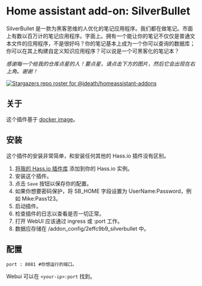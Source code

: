 # Home assistant add-on: SilverBullet

SilverBullet 是一款为黑客思维的人优化的笔记应用程序。我们都在做笔记。市面上有数以百万计的笔记应用程序。字面上。拥有一个能让你的笔记不仅仅是普通文本文件的应用程序，不是很好吗？你的笔记基本上成为一个你可以查询的数据库；你可以在其上构建自定义知识应用程序？可以说是一个可黑客化的笔记本？

_感谢每一个给我的仓库点星的人！要点星，请点击下方的图片，然后它会出现在右上角。谢谢！_

[![Stargazers repo roster for @jdeath/homeassistant-addons](https://reporoster.com/stars/jdeath/homeassistant-addons)](https://github.com/jdeath/homeassistant-addons/stargazers)

## 关于

这个插件基于 [docker image](https://github.com/silverbulletmd/silverbullet)。

## 安装

这个插件的安装非常简单，和安装任何其他的 Hass.io 插件没有区别。

1. [将我的 Hass.io 插件库][repository] 添加到你的 Hass.io 实例。
1. 安装这个插件。
1. 点击 `Save` 按钮以保存你的配置。
1. 如果你想要密码保护，将 SB_HOME 字段设置为 UserName:Password，例如 Mike:Pass123。
1. 启动插件。
1. 检查插件的日志以查看是否一切正常。
1. 打开 WebUI 应该通过 ingress 或 <your-ip>:port 工作。
1. 数据应存储在 /addon_config/2effc9b9_silverbullet 中。

## 配置

```
port : 8081 #你想运行的端口。
```

Webui 可以在 `<your-ip>:port` 找到。

[repository]: https://github.com/jdeath/homeassistant-addons